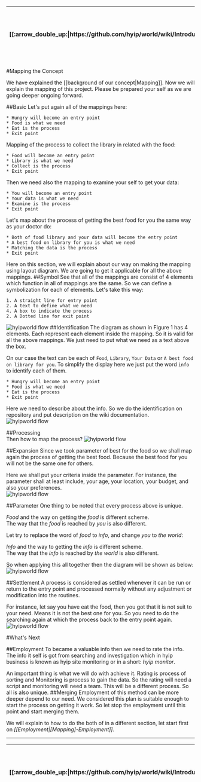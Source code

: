 <table>
  <thead>
    <tr>
      <th>[[:arrow_double_up:|https://github.com/hyip/world/wiki/Introduction]]</th>
      <th>[[:arrow_up_small:|https://github.com/hyipworld/hyipworld.github.io/wiki/Introduction]]</th>
      <th>[[:rewind:|Introduction]] [[Intro|Introduction]]</th>
      <th>[[:arrow_backward:|Mapping]] [[Prev|Mapping]]</th>
      <th>[[:repeat:|[Mapping]-Basic-Concept]] [[Reload|[Mapping]-Concept]]</th>
      <th>[[Next|[Mapping]-Employment]] [[:arrow_forward:|[Mapping]-Employment]]</th>
      <th>[[Last|[Mapping]-Overall]] [[:fast_forward:|[Mapping]-Overall]]</th>
      <th>[[:arrow_down_small:|https://github.com/hyip/rating]]</th>
      <th>[[:arrow_double_down:|https://github.com/hyip/rating/wiki/Introduction]]</th>
    </tr>
  </thead>
</table>
#Mapping the Concept

We have explained the [[background of our concept|Mapping]]. Now we will explain the mapping of this project. Please be prepared your self as we are going deeper ongoing forward.

##Basic
Let's put again all of the mappings here:
```
* Hungry will become an entry point
* Food is what we need 
* Eat is the process
* Exit point  
```
Mapping of the process to collect the library in related with the food:
```
* Food will become an entry point
* Library is what we need 
* Collect is the process
* Exit point  
```
Then we need also the mapping to examine your self to get your data:
```
* You will become an entry point
* Your data is what we need 
* Examine is the process
* Exit point  
```
Let's map about the process of getting the best food for you the same way as your doctor do:
```
* Both of food library and your data will become the entry point
* A best food on library for you is what we need 
* Matching the data is the process
* Exit point  
```
Here on this section, we will explain about our way on making the mapping using layout diagram. We are going to get it applicable for all the above mappings.
##Symbol
See that all of the mappings are consist of 4 elements which function in all of mappings are the same. So we can define a symbolization for each of elements. Let's take this way:
```
1. A straight line for entry point
2. A text to define what we need
4. A box to indicate the process 
2. A Dotted line for exit point
``` 
![hyipworld flow](https://hyipworld.github.io/images/github/doc/figure1.png)
##Identification
The diagram as shown in Figure 1 has 4 elements. Each represent each element inside the mapping. So it is valid for all the above mappings. We just need to put what we need as a text above the box. 

On our case the text can be each of `Food`, `Library`, `Your Data` or `A best food on library for you`. To simplify the display here we just put the word `info` to identify each of them. 
```
* Hungry will become an entry point
* Food is what we need 
* Eat is the process
* Exit point  
```

Here we need to describe about the info. So we do the identification on repository and put description on the wiki documentation.  
![hyipworld flow](https://hyipworld.github.io/images/github/doc/figure2.png)

##Processing  
Then how to map the process?
![hyipworld flow](https://hyipworld.github.io/images/github/doc/figure3.png)

##Expansion
Since we took parameter of best for the food so we shall map again the process of getting the best food. Because the best food for you will not be the same one for others.

Here we shall put your criteria inside the parameter. For instance, the parameter shall at least include, your age, your location, your budget, and also your preferences.   
![hyipworld flow](https://hyipworld.github.io/images/github/doc/figure4.png)

##Parameter
One thing to be noted that every process above is unique.  
  
_Food_ and the way on getting the _food_ is different scheme.  
The way that the _food_ is reached by _you_ is also different.  

Let try to replace the word of _food_ to _info_, and change _you_ to _the world_:  

_Info_ and the way to getting the _info_ is different scheme.  
The way that the _info_ is reached by _the world_ is also different.  
 
So when applying this all together then the diagram will be shown as below:  
![hyipworld flow](https://hyipworld.github.io/images/github/doc/figure5.png)

##Settlement
A process is considered as settled whenever it can be run or return to the entry point and processed normally without any adjustment or modification into the routines.

For instance, let say you have eat the food, then you got that it is not suit to your need. Means it is not the best one for you. So you need to do the searching again at which the process back to the entry point again.   
![hyipworld flow](https://hyipworld.github.io/images/github/doc/figure6.png)

#What's Next

##Employment
To became a valuable info then we need to rate the info. The info it self is got from searching and investigation which in hyip business is known as hyip site monitoring or in a short: _hyip monitor_.

An important thing is what we will do with achieve it. Rating is process of sorting and Monitoring is process to gain the data. So the rating will need a script and monitoring will need a team. This will be a different process. So all is also unique.
##Merging
Employment of this method can be more deeper depend to our need. We considered this plan is suitable enough to start the process on getting it work. So let stop the employment until this point and start merging them. 

We will explain to how to do the both of in a different section, let start first on _[[Employment|[Mapping]-Employment]]_.
***
<table>
  <thead>
    <tr>
      <th>[[:arrow_double_up:|https://github.com/hyip/world/wiki/Introduction]]</th>
      <th>[[:arrow_up_small:|https://github.com/hyipworld/hyipworld.github.io/wiki/Introduction]]</th>
      <th>[[:rewind:|Introduction]] [[Intro|Introduction]]</th>
      <th>[[:arrow_backward:|Mapping]] [[Prev|Mapping]]</th>
      <th>[[:repeat:|[Mapping]-Basic-Concept]] [[Reload|[Mapping]-Concept]]</th>
      <th>[[Next|[Mapping]-Employment]] [[:arrow_forward:|[Mapping]-Employment]]</th>
      <th>[[Last|[Mapping]-Overall]] [[:fast_forward:|[Mapping]-Overall]]</th>
      <th>[[:arrow_down_small:|https://github.com/hyip/rating]]</th>
      <th>[[:arrow_double_down:|https://github.com/hyip/rating/wiki/Introduction]]</th>
    </tr>
  </thead>
</table>